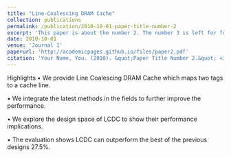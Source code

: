 ```yaml
---
title: "Line-Coalescing DRAM Cache"
collection: publications
permalink: /publication/2010-10-01-paper-title-number-2
excerpt: 'This paper is about the number 2. The number 3 is left for future work.'
date: 2010-10-01
venue: 'Journal 1'
paperurl: 'http://academicpages.github.io/files/paper2.pdf'
citation: 'Your Name, You. (2010). &quot;Paper Title Number 2.&quot; <i>Journal 1</i>. 1(2).'
---
```


Highlights
•
We provide Line Coalescing DRAM Cache which maps two tags to a cache line.

•
We integrate the latest methods in the fields to further improve the performance.

•
We explore the design space of LCDC to show their performance implications.

•
The evaluation shows LCDC can outperform the best of the previous designs 27.5%.
